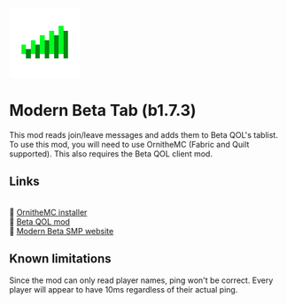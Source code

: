 ![icon.png](src%2Fmain%2Fresources%2Fassets%2Fmodernbetatab%2Ficon.png)
# Modern Beta Tab (b1.7.3)
This mod reads join/leave messages and adds them to Beta QOL's tablist.
<br>To use this mod, you will need to use OrnitheMC (Fabric and Quilt supported). This also requires the Beta QOL client mod.

## Links
<br>🔗 [OrnitheMC installer](https://ornithemc.net)
<br>🔗 [Beta QOL mod](https://github.com/kimoVoid/BetaQOL/releases/latest)
<br>🔗 [Modern Beta SMP website](https://modernbeta.org/)

## Known limitations
Since the mod can only read player names, ping won't be correct. Every player will appear to have 10ms regardless of their actual ping.
